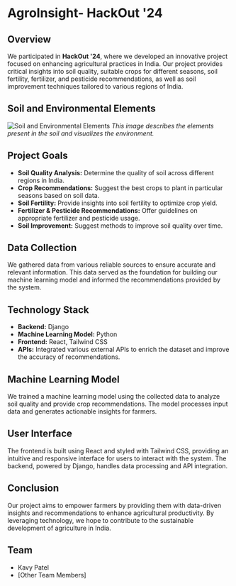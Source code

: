 # AgroInsight- HackOut '24

## Overview
We participated in **HackOut '24**, where we developed an innovative project focused on enhancing agricultural practices in India. Our project provides critical insights into soil quality, suitable crops for different seasons, soil fertility, fertilizer, and pesticide recommendations, as well as soil improvement techniques tailored to various regions of India.

## Soil and Environmental Elements
![Soil and Environmental Elements](https://github.com/harshmavani24/Hackout24/blob/main/soilnut.jpg)
*This image describes the elements present in the soil and visualizes the environment.*

## Project Goals
- **Soil Quality Analysis:** Determine the quality of soil across different regions in India.
- **Crop Recommendations:** Suggest the best crops to plant in particular seasons based on soil data.
- **Soil Fertility:** Provide insights into soil fertility to optimize crop yield.
- **Fertilizer & Pesticide Recommendations:** Offer guidelines on appropriate fertilizer and pesticide usage.
- **Soil Improvement:** Suggest methods to improve soil quality over time.

## Data Collection
We gathered data from various reliable sources to ensure accurate and relevant information. This data served as the foundation for building our machine learning model and informed the recommendations provided by the system.

## Technology Stack
- **Backend:** Django
- **Machine Learning Model:** Python
- **Frontend:** React, Tailwind CSS
- **APIs:** Integrated various external APIs to enrich the dataset and improve the accuracy of recommendations.

## Machine Learning Model
We trained a machine learning model using the collected data to analyze soil quality and provide crop recommendations. The model processes input data and generates actionable insights for farmers.

## User Interface
The frontend is built using React and styled with Tailwind CSS, providing an intuitive and responsive interface for users to interact with the system. The backend, powered by Django, handles data processing and API integration.

## Conclusion
Our project aims to empower farmers by providing them with data-driven insights and recommendations to enhance agricultural productivity. By leveraging technology, we hope to contribute to the sustainable development of agriculture in India.

## Team
- Kavy Patel
- [Other Team Members]
